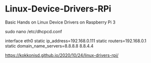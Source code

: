 # Linux-Device-Drivers-RPi
Basic Hands on Linux Device Drivers on Raspberry Pi 3



sudo nano /etc/dhcpcd.conf

interface eth0
static ip_address=192.168.0.111
static routers=192.168.0.1
static domain_name_servers=8.8.8.8 8.8.4.4


https://kokkonisd.github.io/2020/10/24/linux-drivers-rpi/
